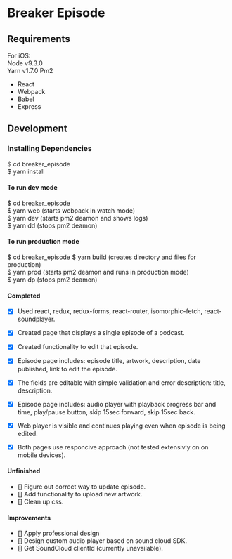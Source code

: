 # Breaker Episode

## Requirements

For iOS:  
Node v9.3.0  
Yarn v1.7.0
Pm2  

- React
- Webpack
- Babel
- Express

## Development

### Installing Dependencies

$ cd breaker_episode  
$ yarn install  

#### To run dev mode
$ cd breaker_episode  
$ yarn web (starts webpack in watch mode)  
$ yarn dev (starts pm2 deamon and shows logs)  
$ yarn dd (stops pm2 deamon)  

#### To run production mode
$ cd breaker_episode 
$ yarn build (creates directory and files for production)  
$ yarn prod (starts pm2 deamon and runs in production mode)  
$ yarn dp (stops pm2 deamon)  

#### Completed
- [x] Used react, redux, redux-forms, react-router, isomorphic-fetch, react-soundplayer.
- [x] Created page that displays a single episode of a podcast. 
- [x] Created functionality to edit that episode.
- [x] Episode page includes: episode title, artwork, description, date published, link to edit the episode.
- [x] The fields are editable with simple validation and error description: title, description.
- [x] Episode page includes: audio player with playback progress bar and time, play/pause button, skip 15sec forward, skip 15sec back.
- [x] Web player is visible and continues playing even when episode is being edited.
- [x] Both pages use responcive approach (not tested extensivly on on mobile devices).


#### Unfinished
- [] Figure out correct way to update episode. 
- [] Add functionality to upload new artwork.
- [] Clean up css.


#### Improvements
- [] Apply professional design
- [] Design custom audio player based on sound cloud SDK.
- [] Get SoundCloud clientId (currently unavailable).